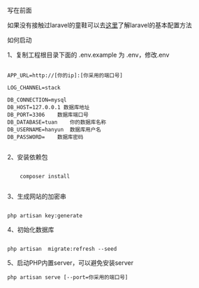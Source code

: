 写在前面

如果没有接触过laravel的童鞋可以去[这里](https://laravelacademy.org/laravel-docs-5_7)了解laravel的基本配置方法


如何启动

1、复制工程根目录下面的 .env.example 为   .env，修改.env
```angular2html

APP_URL=http://[你的ip]:[你采用的端口号]

LOG_CHANNEL=stack

DB_CONNECTION=mysql
DB_HOST=127.0.0.1 数据库地址
DB_PORT=3306    数据库端口号
DB_DATABASE=tuan    你的数据库名称
DB_USERNAME=hanyun  数据库用户名
DB_PASSWORD=    数据库密码


```

2、安装依赖包
```angular2html

    composer install
    
```

3、生成网站的加密串
```angular2html

php artisan key:generate

```
4、初始化数据库
```angular2html

php artisan  migrate:refresh --seed

```

5、启动PHP内置server，可以避免安装server
```angular2html
php artisan serve [--port=你采用的端口号]

```